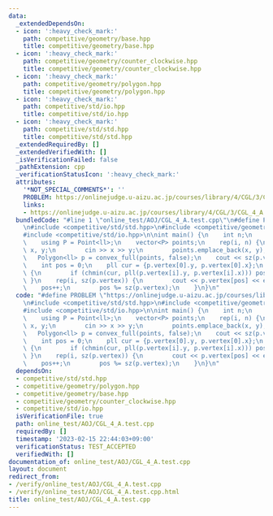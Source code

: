 ```yaml
---
data:
  _extendedDependsOn:
  - icon: ':heavy_check_mark:'
    path: competitive/geometry/base.hpp
    title: competitive/geometry/base.hpp
  - icon: ':heavy_check_mark:'
    path: competitive/geometry/counter_clockwise.hpp
    title: competitive/geometry/counter_clockwise.hpp
  - icon: ':heavy_check_mark:'
    path: competitive/geometry/polygon.hpp
    title: competitive/geometry/polygon.hpp
  - icon: ':heavy_check_mark:'
    path: competitive/std/io.hpp
    title: competitive/std/io.hpp
  - icon: ':heavy_check_mark:'
    path: competitive/std/std.hpp
    title: competitive/std/std.hpp
  _extendedRequiredBy: []
  _extendedVerifiedWith: []
  _isVerificationFailed: false
  _pathExtension: cpp
  _verificationStatusIcon: ':heavy_check_mark:'
  attributes:
    '*NOT_SPECIAL_COMMENTS*': ''
    PROBLEM: https://onlinejudge.u-aizu.ac.jp/courses/library/4/CGL/3/CGL_4_A
    links:
    - https://onlinejudge.u-aizu.ac.jp/courses/library/4/CGL/3/CGL_4_A
  bundledCode: "#line 1 \"online_test/AOJ/CGL_4_A.test.cpp\"\n#define PROBLEM \"https://onlinejudge.u-aizu.ac.jp/courses/library/4/CGL/3/CGL_4_A\"\
    \n#include <competitive/std/std.hpp>\n#include <competitive/geometry/polygon.hpp>\n\
    #include <competitive/std/io.hpp>\n\nint main() {\n    int n;\n    cin >> n;\n\
    \    using P = Point<ll>;\n    vector<P> points;\n    rep(i, n) {\n        ll\
    \ x, y;\n        cin >> x >> y;\n        points.emplace_back(x, y);\n    }\n \
    \   Polygon<ll> p = convex_full(points, false);\n    cout << sz(p.vertex) << endl;\n\
    \    int pos = 0;\n    pll cur = {p.vertex[0].y, p.vertex[0].x};\n    rep(i, sz(p.vertex))\
    \ {\n        if (chmin(cur, pll(p.vertex[i].y, p.vertex[i].x))) pos = i;\n   \
    \ }\n    rep(i, sz(p.vertex)) {\n        cout << p.vertex[pos] << endl;\n    \
    \    pos++;\n        pos %= sz(p.vertex);\n    }\n}\n"
  code: "#define PROBLEM \"https://onlinejudge.u-aizu.ac.jp/courses/library/4/CGL/3/CGL_4_A\"\
    \n#include <competitive/std/std.hpp>\n#include <competitive/geometry/polygon.hpp>\n\
    #include <competitive/std/io.hpp>\n\nint main() {\n    int n;\n    cin >> n;\n\
    \    using P = Point<ll>;\n    vector<P> points;\n    rep(i, n) {\n        ll\
    \ x, y;\n        cin >> x >> y;\n        points.emplace_back(x, y);\n    }\n \
    \   Polygon<ll> p = convex_full(points, false);\n    cout << sz(p.vertex) << endl;\n\
    \    int pos = 0;\n    pll cur = {p.vertex[0].y, p.vertex[0].x};\n    rep(i, sz(p.vertex))\
    \ {\n        if (chmin(cur, pll(p.vertex[i].y, p.vertex[i].x))) pos = i;\n   \
    \ }\n    rep(i, sz(p.vertex)) {\n        cout << p.vertex[pos] << endl;\n    \
    \    pos++;\n        pos %= sz(p.vertex);\n    }\n}\n"
  dependsOn:
  - competitive/std/std.hpp
  - competitive/geometry/polygon.hpp
  - competitive/geometry/base.hpp
  - competitive/geometry/counter_clockwise.hpp
  - competitive/std/io.hpp
  isVerificationFile: true
  path: online_test/AOJ/CGL_4_A.test.cpp
  requiredBy: []
  timestamp: '2023-02-15 22:44:03+09:00'
  verificationStatus: TEST_ACCEPTED
  verifiedWith: []
documentation_of: online_test/AOJ/CGL_4_A.test.cpp
layout: document
redirect_from:
- /verify/online_test/AOJ/CGL_4_A.test.cpp
- /verify/online_test/AOJ/CGL_4_A.test.cpp.html
title: online_test/AOJ/CGL_4_A.test.cpp
---
```

